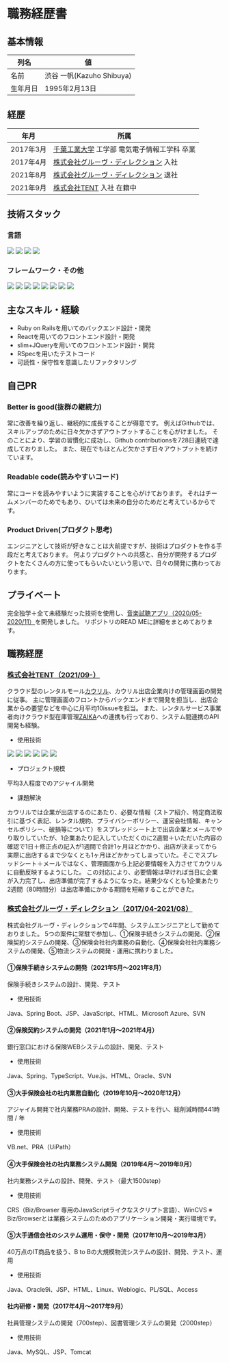# 職務経歴書
## 基本情報
| 列名 | 値 |
| ---- | ---- |
| 名前 | 渋谷 一帆(Kazuho Shibuya) |
| 生年月日 | 1995年2月13日 |

## 経歴
| 年月 | 所属 |
| ---- | ---- |
| 2017年3月 | [千葉工業大学](https://www.it-chiba.ac.jp/) 工学部 電気電子情報工学科 卒業 |
| 2017年4月 | [株式会社グルーヴ・ディレクション](https://groove-direction.com/) 入社 |
| 2021年8月 | [株式会社グルーヴ・ディレクション](https://groove-direction.com/) 退社 |
| 2021年9月 | [株式会社TENT](https://tent-inc.jp/) 入社 在籍中 |

## 技術スタック
### 言語
<p>
  <img src="https://img.shields.io/badge/-Ruby-CC342D?logo=ruby&style=plastic">
  <img src="https://img.shields.io/badge/-Java-007396?style=plastic&logo=Java&logoColor=white" />
  <img src="https://img.shields.io/badge/-JavaScript-F7DF1E?logo=JavaScript&style=plastic&logoColor=white" />
  <img src="https://img.shields.io/badge/-TypeScript-007ACC?logo=typescript&style=plastic&logoColor=white" />
</p>

### フレームワーク・その他
<p>
  <img src="https://img.shields.io/badge/-Rails-CC0000?logo=ruby-on-rails&style=plastic">
  <img src="https://img.shields.io/badge/-Spring%20Boot-6DB33F?logo=spring-boot&style=plastic&logoColor=white">
  <img src="https://img.shields.io/badge/-React-45b8d8?logo=react&style=plastic&logoColor=white">
  <img src="https://img.shields.io/badge/-Vue.js-4FC08D?logo=vue.js&style=plastic&logoColor=white">
  <img src="https://img.shields.io/badge/-jQuery-0769AD?logo=jquery&style=plastic">
  <img src="https://img.shields.io/badge/-Amazon%20AWS-232F3E?logo=amazon-aws&style=plastic">
  <img src="https://img.shields.io/badge/-Docker-46a2f1?logo=docker&style=plastic&logoColor=white">
  <img src="https://img.shields.io/badge/-GitHub-181717?logo=github&style=plastic">
</p>

## 主なスキル・経験
- Ruby on Railsを用いてのバックエンド設計・開発
- Reactを用いてのフロントエンド設計・開発
- slim+JQueryを用いてのフロントエンド設計・開発
- RSpecを用いたテストコード
- 可読性・保守性を意識したリファクタリング

## 自己PR
### Better is good(抜群の継続力)
常に改善を繰り返し、継続的に成長することが得意です。
例えばGithubでは、スキルアップのために日々欠かさずアウトプットすることを心がけました。
そのことにより、学習の習慣化に成功し、Github contributionsを728日連続で達成しておりました。
また、現在でもほとんど欠かさず日々アウトプットを続けています。

### Readable code(読みやすいコード)
常にコードを読みやすいように実装することを心がけております。
それはチームメンバーのためでもあり、ひいては未来の自分のためだと考えているからです。

### Product Driven(プロダクト思考)
エンジニアとして技術が好きなことは大前提ですが、技術はプロダクトを作る手段だと考えております。
何よりプロダクトへの共感と、自分が開発するプロダクトをたくさんの方に使ってもらいたいという思いで、日々の開発に携わっております。

## プライベート
完全独学＋全て未経験だった技術を使用し、[音楽試聴アプリ（2020/05-2020/11）](https://github.com/Kazuho-Shibuya/unknownmusic)を開発しました。
リポジトリのREAD MEに詳細をまとめております。

## 職務経歴
### [株式会社TENT（2021/09-）](https://tent-inc.jp/)
クラウド型のレンタルモール[カウリル](https://kauriru.com)、カウリル出店企業向けの管理画面の開発に従事。
主に管理画面のフロントからバックエンドまで開発を担当し、出店企業からの要望などを中心に月平均10issueを担当。
また、レンタルサービス事業者向けクラウド型在庫管理[ZAIKA](https://za-ika.com/)への連携も行っており、システム間連携のAPI開発も経験。

- 使用技術
<p>
  <img src="https://img.shields.io/badge/-Rails-CC0000?logo=ruby-on-rails&style=plastic">
  <img src="https://img.shields.io/badge/-React-45b8d8?logo=react&style=plastic&logoColor=white">
  <img src="https://img.shields.io/badge/-jQuery-0769AD?logo=jquery&style=plastic">
  <img src="https://img.shields.io/badge/-Amazon%20AWS-232F3E?logo=amazon-aws&style=plastic">
  <img src="https://img.shields.io/badge/-Docker-46a2f1?logo=docker&style=plastic&logoColor=white">
  <img src="https://img.shields.io/badge/-GitHub-181717?logo=github&style=plastic">
</p>

- プロジェクト規模

平均3人程度でのアジャイル開発

- 課題解決

カウリルでは企業が出店するのにあたり、必要な情報（ストア紹介、特定商法取引に基づく表記、レンタル規約、プライバシーポリシー、運営会社情報、キャンセルポリシー、破損等について）をスプレッドシート上で出店企業とメールでやり取りしていたが、1企業あたり記入していただくのに2週間＋いただいた内容の確認で1日＋修正点の記入が1週間で合計1ヶ月ほどかかり、出店が決まってから実際に出店するまで少なくとも1ヶ月ほどかかってしまっていた。そこでスプレッドシート＋メールではなく、管理画面から上記必要情報を入力させてカウリルに自動反映するようにした。
この対応により、必要情報は早ければ当日に企業が入力完了し、出店準備が完了するようになった。結果少なくとも1企業あたり2週間（80時間分）は出店準備にかかる期間を短縮することができた。
### [株式会社グルーヴ・ディレクション（2017/04-2021/08）](https://groove-direction.com/)
株式会社グルーヴ・ディレクションで4年間、システムエンジニアとして勤めておりました。
5つの案件に常駐で参加し、①保険手続きシステムの開発、②保険契約システムの開発、③保険会社社内業務の自動化、④保険会社社内業務システムの開発、⑤物流システムの開発・運用に携わりました。
#### ①保険手続きシステムの開発（2021年5月〜2021年8月）
保険手続きシステムの設計、開発、テスト
- 使用技術

Java、Spring Boot、JSP、JavaScript、HTML、Microsoft Azure、SVN
#### ②保険契約システムの開発（2021年1月〜2021年4月）
銀行窓口における保険WEBシステムの設計、開発、テスト
- 使用技術

Java、Spring、TypeScript、Vue.js、HTML、Oracle、SVN
#### ③大手保険会社の社内業務自動化（2019年10月〜2020年12月）
アジャイル開発で社内業務PRAの設計、開発、テストを行い、総削減時間441時間 / 年
- 使用技術

VB.net、PRA（UiPath）
#### ④大手保険会社の社内業務システム開発（2019年4月〜2019年9月）
社内業務システムの設計、開発、テスト（最大1500step）
- 使用技術

CRS（Biz/Browser 専用のJavaScriptライクなスクリプト言語）、WinCVS
※ Biz/Browserとは業務システムのためのアプリケーション開発・実行環境です。
#### ⑤大手通信会社のシステム運用・保守・開発（2017年10月〜2019年3月）
40万点のIT商品を扱う、B to Bの大規模物流システムの設計、開発、テスト、運用
- 使用技術

Java、Oracle9i、JSP、HTML、Linux、Weblogic、PL/SQL、Access
#### 社内研修・開発（2017年4月〜2017年9月）
社員管理システムの開発（700step）、図書管理システムの開発（2000step）
- 使用技術

Java、MySQL、JSP、Tomcat
